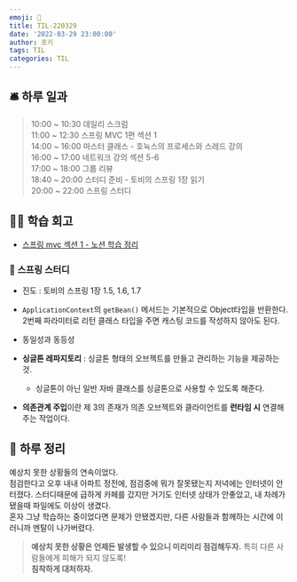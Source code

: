 ```yaml
---
emoji: 📝
title: TIL-220329
date: '2022-03-29 23:00:00'
author: 포키
tags: TIL
categories: TIL
---
```


## 🛎 **하루 일과**

> 10:00 ~ 10:30 데일리 스크럼  
> 11:00 ~ 12:30 스프링 MVC 1편 섹션 1  
> 14:00 ~ 16:00 마스터 클래스 - 호눅스의 프로세스와 스레드 강의  
> 16:00 ~ 17:00 네트워크 강의 섹션 5-6  
> 17:00 ~ 18:00 그룹 리뷰  
> 18:40 ~ 20:00 스터디 준비 - 토비의 스프링 1장 읽기  
> 20:00 ~ 22:00 스프링 스터디

## 👨‍💻 **학습 회고**

- [스프링 mvc 섹션 1 - 노션 학습 정리](https://kale02.notion.site/1-08e585036185461b85c05364c98082f9)

### 🌸 **스프링 스터디**

- 진도 : 토비의 스프링 1장 1.5, 1.6, 1.7

- `ApplicationContext`의 `getBean()` 메서드는 기본적으로 Object타입을 반환한다. 2번째 파라미터로 리턴 클래스 타입을 주면 캐스팅 코드를 작성하지 않아도 된다.
- 동일성과 동등성
- **싱글톤 레파지토리** : 싱글톤 형태의 오브젝트를 만들고 관리하는 기능을 제공하는 것.
  - 싱글톤이 아닌 일반 자바 클래스를 싱글톤으로 사용할 수 있도록 해준다.
- **의존관계 주입**이란 제 3의 존재가 의존 오브젝트와 클라이언트를 **런타임 시** 연결해주는 작업이다.

## 📝 **하루 정리**

예상치 못한 상황들의 연속이었다.  
점검한다고 오후 내내 아파트 정전에, 점검중에 뭐가 잘못됐는지 저녁에는 인터넷이 안터졌다. 스터디때문에 급하게 카페를 갔지만 거기도 인터넷 상태가 안좋았고, 내 차례가 됐을때 파일에도 이상이 생겼다.  
혼자 그냥 학습하는 중이었다면 문제가 안됐겠지만, 다른 사람들과 함께하는 시간에 이러니까 멘탈이 나가버렸다.

> **예상치 못한 상황은 언제든 발생할 수 있으니 미리미리 점검해두자.** 특히 다른 사람들에게 피해가 되지 않도록!  
> **침착하게 대처하자.**
